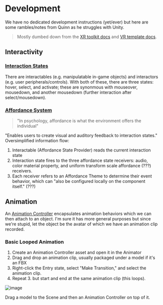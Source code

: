 # Development

We have no dedicated development instructions (yet/ever) but here are some rambles/notes from Quinn as he struggles with Unity.

> Mostly dumbed down from the [XR toolkit docs](https://docs.unity3d.com/Packages/com.unity.xr.interaction.toolkit@2.3/manual/index.html) and [VR template docs](https://docs.unity3d.com/Packages/com.unity.template.vr@8.0/manual/index.html).

## Interactivity

### [Interaction States](https://docs.unity3d.com/Packages/com.unity.xr.interaction.toolkit@2.3/manual/architecture.html)

There are interactables (e.g. manipulatable in-game objects) and interactors (e.g. user peripherals/controls). With both of these, there are three states: hover, select, and activate; these are synonmous with mouseover, mousedown, and another mousedown (further interaction after select/mousedown).

### [Affordance System](https://docs.unity3d.com/Packages/com.unity.xr.interaction.toolkit@2.3/manual/affordance-system.html)

> "In psychology, affordance is what the environment offers the individual"

"Enables users to create visual and auditory feedback to interaction states." Oversimplified information flow:
1. Interactable (Affordance State Provider) reads the current interaction state
2. Interaction state fires to the three affordance state receivers: audio, color material property, and uniform transform scale affordance (???) receivers.
3. Each receiver refers to an Affordance Theme to determine their event behavior, which can "also be configured locally on the component itself." (???)

## Animation

An [Animation Controller](https://docs.unity3d.com/Manual/class-AnimatorController.html) encapsulates animation behaviors which we can then attach to an object. I'm sure it has more general purposes but since we're stupid, let the object be the avatar of which we have an animation clip recorded.

### Basic Looped Animation
1. Create an Animation Controller asset and open it in the Animator
2. Drag and drop an animation clip, usually packaged under a model if it's an FBX
3. Right-click the Entry state, select "Make Transition," and select the animation clip.
4. Repeat 3. but start and end at the same animation clip (this loops).

![image](https://github.com/quinnouyang/projectwater/assets/90884224/10a6a7f9-276e-4240-af54-e2f5af240a53)


Drag a model to the Scene and then an Animation Controller on top of it.
